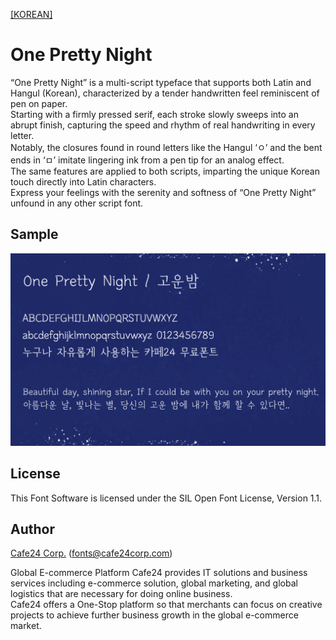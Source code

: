 [[KOREAN]](./README-KR.md)

# One Pretty Night
“One Pretty Night” is a multi-script typeface that supports both Latin and Hangul (Korean), characterized by a tender handwritten feel reminiscent of pen on paper.  
Starting with a firmly pressed serif, each stroke slowly sweeps into an abrupt finish, capturing the speed and rhythm of real handwriting in every letter.  
Notably, the closures found in round letters like the Hangul ‘ㅇ’ and the bent ends in ‘ㅁ’ imitate lingering ink from a pen tip for an analog effect.  
The same features are applied to both scripts, imparting the unique Korean touch directly into Latin characters.  
Express your feelings with the serenity and softness of “One Pretty Night” unfound in any other script font.  


## Sample
![Preview](images/oneprettynight-preview-v4.png)  

## License
This Font Software is licensed under the SIL Open Font License, Version 1.1.

## Author
[Cafe24 Corp.](https://fonts.cafe24.com) (fonts@cafe24corp.com)  

Global E-commerce Platform Cafe24 provides IT solutions and business services including e-commerce solution, global marketing, and global logistics that are necessary for doing online business.  
Cafe24 offers a One-Stop platform so that merchants can focus on creative projects to achieve further business growth in the global e-commerce market.  
